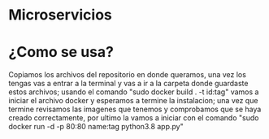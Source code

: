 # Microservicios

# ¿Como se usa?
Copiamos los archivos del repositorio en donde queramos, una vez los tengas vas a entrar 
a la terminal y vas a ir a la carpeta donde guardaste estos archivos; usando el comando 
"sudo docker build . -t id:tag" vamos a iniciar el archivo docker y esperamos a termine 
la instalacion; una vez que termine revisamos las imagenes que tenemos y comprobamos que 
se haya creado correctamente, por ultimo la vamos a iniciar con el comando 
"sudo docker run -d -p 80:80 name:tag python3.8 app.py"

